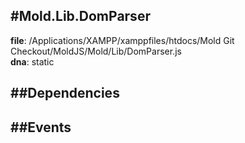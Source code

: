
#Mold.Lib.DomParser
---------------------------------------

__file__: /Applications/XAMPP/xamppfiles/htdocs/Mold Git Checkout/MoldJS/Mold/Lib/DomParser.js  
__dna__: static  


	






##Dependencies
--------------



##Events
--------------






 

 


 



		
